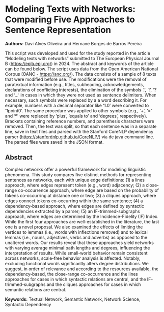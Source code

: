 # Modeling Texts with Networks: Comparing Five Approaches to Sentence Representation

**Authors:** Davi Alves Oliveira and Hernane Borges de Barros Pereira

This script was developed and used for the study reported in the article
“Modeling texts with networks” submitted to The European Physical Journal B
(https://epjb.epj.org/) in 2024. The abstract and keywords of the article can
be found below. The script uses data from the Open American National Corpus
(OANC - https://anc.org/). The data consists of a sample of 8 texts that were
modified before use. The modifications were the removal of paratextual
information (e.g., titles, subheading, acknowledgements, declarations of
conflicting interests), the elimination of the symbols ‘.’, ‘!’, ‘?’ and ‘…’
in cases in which they were not used as sentence delimiters. When necessary,
such symbols were replaced by a a word describing it. For example, numbers
with a decimal separator like ‘1.0’ were converted to ‘1point0’. The same
procedure was applied to other symbols (e.g., ‘+’, ‘=’ and ‘º’ were replaced by
‘plus’, ‘equals to’ and ‘degrees’, respectively). Brackets containing
reference numbers, and parenthesis characters were removed. Then, the text was
split, so that each sentence was in a separate line, save in text files and
parsed with the Stanford CoreNLP dependency parser 
(https://stanfordnlp.github.io/CoreNLP/) via de java command line. The parsed 
files were saved in the JSON format.


## Abstract
Complex networks offer a powerful framework for modeling linguistic phenomena. 
This study compares five distinct methods for representing sentences as 
networks, each with unique edge definitions: (1) a lines approach, where edges 
represent token (e.g., word) adjacency; (2) a close-range co-occurrence 
approach, where edge are based on the probability of tokens co-occurring at 
distance one or two; (3) a cliques approach, where edges connect tokens 
co-occurring within the same sentence; (4) a dependency-based approach, where 
edges are defined by syntactic dependencies extracted by a parser; (5) an 
IF-trimmed-subgraphs approach, where edges are determined by the 
Incidence-Fidelity (IF) Index. While the first four approaches are 
well-established in the literature, the last one is a novel proposal. We also 
examined the effects of limiting the vertices to lemmas (i.e., words with 
inflections removed) and to lexical lemmas (i.e., nouns, adjectives, verbs and 
adverbs) as opposed to the unaltered words. Our results reveal that these 
approaches yield networks with varying average minimal path lengths and 
degrees, influencing the interpretation of results. While small-world behavior 
remain consistent across networks, scale-free behavior analysis is affected. 
Notably, excluding functional words significantly alters degree distributions. 
We suggest, in order of relevance and according to the resources available, 
the dependency-based, the close-range co-occurrence and the lines approaches 
for cases in which syntactic relations are central, and the 
IF-trimmed-subgraphs and the cliques approaches for cases in which semantic 
relations are central.

**Keywords:** Textual Network, Semantic Network, Network Science, Syntactic 
Dependency
